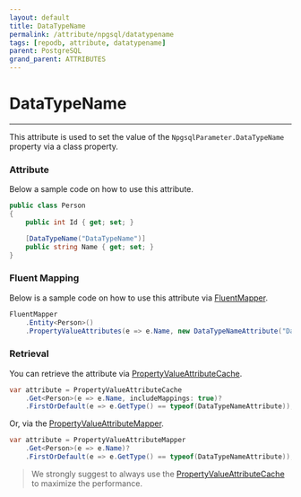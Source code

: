 ```yaml
---
layout: default
title: DataTypeName
permalink: /attribute/npgsql/datatypename
tags: [repodb, attribute, datatypename]
parent: PostgreSQL
grand_parent: ATTRIBUTES
---
```


# DataTypeName

---

This attribute is used to set the value of the `NpgsqlParameter.DataTypeName` property via a class property.

### Attribute

Below a sample code on how to use this attribute.

```csharp
public class Person
{
    public int Id { get; set; }

    [DataTypeName("DataTypeName")]
    public string Name { get; set; }
}
```

### Fluent Mapping

Below is a sample code on how to use this attribute via [FluentMapper](/mapper/fluentmapper).

```csharp
FluentMapper
    .Entity<Person>()
    .PropertyValueAttributes(e => e.Name, new DataTypeNameAttribute("DataTypeName"));
```

### Retrieval

You can retrieve the attribute via [PropertyValueAttributeCache](/cacher/propertyvalueattributecache).

```csharp
var attribute = PropertyValueAttributeCache
    .Get<Person>(e => e.Name, includeMappings: true)?
    .FirstOrDefault(e => e.GetType() == typeof(DataTypeNameAttribute));
```

Or, via the [PropertyValueAttributeMapper](/mapper/propertyvalueattributemapper).

```csharp
var attribute = PropertyValueAttributeMapper
    .Get<Person>(e => e.Name)?
    .FirstOrDefault(e => e.GetType() == typeof(DataTypeNameAttribute));
```

> We strongly suggest to always use the [PropertyValueAttributeCache](/cacher/propertyvalueattributecache) to maximize the performance.